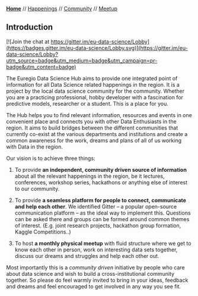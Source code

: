 **[Home](README.md)** // [Happenings](happenings.md) // [Community](community.md) // [Meetup](meetup.md)

## Introduction

[![Join the chat at https://gitter.im/eu-data-science/Lobby](https://badges.gitter.im/eu-data-science/Lobby.svg)](https://gitter.im/eu-data-science/Lobby?utm_source=badge&utm_medium=badge&utm_campaign=pr-badge&utm_content=badge)

The Euregio Data Science Hub aims to provide one integrated point of information for all Data Science related happenings in the region. It is a project by the local data science community for the community. Whether you are a practicing professional, hobby developer with a fascination for predictive models, researcher or a student. This is a place for you.

The Hub helps you to find relevant information, resources and events in one convenient place and connects you with other Data Enthusiasts in the region. It aims to build bridges between the different communities that currently co-exist at the various departments and institutions and create a common awareness for the work, dreams and plans of all of us working with Data in the region.

Our vision is to achieve three things:  
1) To provide **an independent, community driven source of information** about all the relevant happenings in the region, be it lectures, conferences, workshop series, hackathons or anything else of interest to our community.

2) To provide **a seamless platform for people to connect, communicate and help each other**. We identified Gitter – a popular open-source communication platform – as the ideal way to implement this. Questions can be asked there and groups can be formed around common themes of interest. (E.g. joint research projects, hackathon group formation, Kaggle Competitions..)

3) To host **a monthly physical meetup** with fluid structure where we get to know each other in person, work on interesting data sets together, discuss our dreams and struggles and help each other out.

Most importantly this is a *community driven* initiative by people who care about data science and wish to build a cross-institutional community together. So please do feel warmly invited to bring in your ideas, feedback and dreams and feel encouraged to get involved in any way you see fit.
